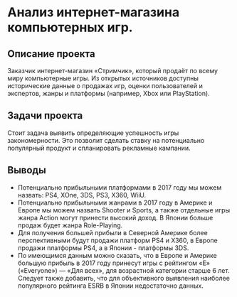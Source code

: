 # Анализ интернет-магазина компьютерных игр.
## Описание проекта
Заказчик интернет-магазин «Стримчик», который продаёт по всему миру компьютерные игры. Из открытых источников доступны исторические данные о продажах игр, оценки пользователей и экспертов, жанры и платформы (например, Xbox или PlayStation). 
## Задачи проекта
Стоит задача выявить определяющие успешность игры закономерности. Это позволит сделать ставку на потенциально популярный продукт и спланировать рекламные кампании.
## Выводы
- Потенциально прибыльными платформами в 2017 году мы можем назвать: PS4, XOne, 3DS, PS3, X360, WiiU. 
- Потенциально прибыльными жанрами в 2017 году в Америке и Европе мы можем назвать Shooter и Sports, а также отдельные игры жанра Action могут принести высокий доход. В Японии больше продаж будет жанра Role-Playing.
- Для получения большей прибыли в Северной Америке более перспективными будут продажи платформ PS4 и X360, в Европе продажи платформы PS4, а в Японии - платформы 3DS.
- По имеющимся данным можно сказать, что в Европе и Америке большую прибыль в 2017 году принесут игры с рейтингом «E» («Everyone») — «Для всех», для возрастной категории старше 6 лет. Следует также добавить, что для объективного выявления наиболее популярного рейтинга ESRB в Японии недостаточно данных.
